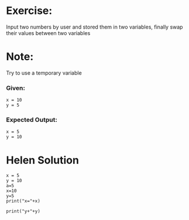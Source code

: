 # Exercise:

Input two numbers by user and stored them in two variables, finally swap their values between two variables

# Note:
Try to use a temporary variable

### Given:
```
x = 10
y = 5
```

### Expected Output:
```
x = 5
y = 10
```
# Helen Solution
```
x = 5
y = 10
a=5
x=10
y=5
print("x="+x)

print("y+"+y)
```